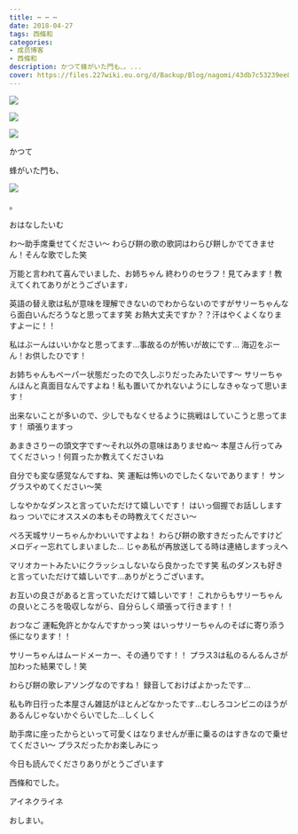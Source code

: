 ```yaml
---
title: ┅ ┅ ┅
date: 2018-04-27
tags: 西條和
categories: 
- 成员博客
- 西條和
description: かつて蜂がいた門も、。...
cover: https://files.227wiki.eu.org/d/Backup/Blog/nagomi/43db7c53239ee8f326328d5f460ea.jpg 
---
```

















![](https://files.227wiki.eu.org/d/Backup/Blog/nagomi/43db7c53239ee8f326328d5f460ea.jpg)











![](https://files.227wiki.eu.org/d/Backup/Blog/nagomi/43db7c53239ee8f326328d5f460ea-01.png)















![](https://files.227wiki.eu.org/d/Backup/Blog/nagomi/43db7c53239ee8f326328d5f460ea-02.png)










かつて







蜂がいた門も、








![](https://files.227wiki.eu.org/d/Backup/Blog/nagomi/43db7c53239ee8f326328d5f460ea-03.jpg)












。

























おはなしたいむ





わ〜助手席乗せてください〜
わらび餅の歌の歌詞はわらび餅しかでてきません！そんな歌でした笑





万能と言われて喜んでいました、お姉ちゃん
終わりのセラフ！見てみます！教えてくれてありがとうございます♩





英語の替え歌は私が意味を理解できないのでわからないのですがサリーちゃんなら面白いんだろうなと思ってます笑
お熱大丈夫ですか？？汗はやくよくなりますよーに！！





私はぶーんはいいかなと思ってます…事故るのが怖いが故にです…
海辺をぶーん！お供したひです！







お姉ちゃんもペーパー状態だったので久しぶりだったみたいです〜
サリーちゃんほんと真面目なんですよね！私も置いてかれないようにしなきゃなって思います！




出来ないことが多いので、少しでもなくせるように挑戦はしていこうと思ってます！
頑張りますっ



あまきさりーの頭文字です〜それ以外の意味はありませぬ〜
本屋さん行ってみてくださいっ！何買ったか教えてくださいね





自分でも変な感覚なんですね、笑
運転は怖いのでしたくないであります！
サングラスやめてください〜笑




しなやかなダンスと言っていただけて嬉しいです！
はいっ個握でお話ししますねっ
ついでにオススメの本もその時教えてください〜





ぺろ天城サリーちゃんかわいいですよね！
わらび餅の歌すきだったんですけどメロディー忘れてしまいました…
じゃあ私が再放送してる時は連絡しますっえへ





マリオカートみたいにクラッシュしないなら良かったです笑
私のダンスも好きと言っていただけて嬉しいです…ありがとうございます。







お互いの良さがあると言っていただけて嬉しいです！
これからもサリーちゃんの良いところを吸収しながら、自分らしく頑張って行きます！！





おつなご
運転免許とかなんですかっっ笑
はいっサリーちゃんのそばに寄り添う係になります！！





サリーちゃんはムードメーカー、その通りです！！
プラス3は私のるんるんさが加わった結果でし！笑



わらび餅の歌レアソングなのですね！
録音しておけばよかったです…




私も昨日行った本屋さん雑誌がほとんどなかったです…むしろコンビニのほうがあるんじゃないかぐらいでした…しくしく





助手席に座ったからといって可愛くはなりませんが車に乗るのはすきなので乗せてください〜
プラスだったかお楽しみにっ








今日も読んでくださりありがとうございます









西條和でした。













アイネクライネ

















おしまい。


